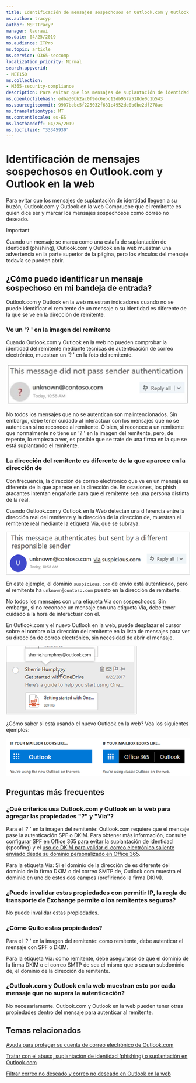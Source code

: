 ```yaml
---
title: Identificación de mensajes sospechosos en Outlook.com y Outlook en la web
ms.author: tracyp
author: MSFTTracyP
manager: laurawi
ms.date: 04/25/2019
ms.audience: ITPro
ms.topic: article
ms.service: O365-seccomp
localization_priority: Normal
search.appverid:
- MET150
ms.collection:
- M365-security-compliance
description: Para evitar que los mensajes de suplantación de identidad lleguen a su buzón, Outlook.com y Outlook en la web Compruebe que el remitente es quien dice ser y marcar los mensajes sospechosos como correo no deseado.
ms.openlocfilehash: edba30bb2ac0f9dc6ebc12db957a518de0c1b543
ms.sourcegitcommit: 9907bebc5f225032f681c4952de0b0be2df278ac
ms.translationtype: MT
ms.contentlocale: es-ES
ms.lasthandoff: 04/26/2019
ms.locfileid: "33345930"
---
```

# <a name="identify-suspicious-messages-in-outlookcom-and-outlook-on-the-web"></a>Identificación de mensajes sospechosos en Outlook.com y Outlook en la web

Para evitar que los mensajes de suplantación de identidad lleguen a su buzón, Outlook.com y Outlook en la web Compruebe que el remitente es quien dice ser y marcar los mensajes sospechosos como correo no deseado.

> [!IMPORTANT]
> Cuando un mensaje se marca como una estafa de suplantación de identidad (phishing), Outlook.com y Outlook en la web muestran una advertencia en la parte superior de la página, pero los vínculos del mensaje todavía se pueden abrir.

## <a name="how-can-i-identify-a-suspicious-message-in-my-inbox"></a>¿Cómo puedo identificar un mensaje sospechoso en mi bandeja de entrada?

Outlook.com y Outlook en la web muestran indicadores cuando no se puede identificar el remitente de un mensaje o su identidad es diferente de la que se ve en la dirección de remitente.

### <a name="you-see-a--in-the-sender-image"></a>Ve un '? ' en la imagen del remitente

Cuando Outlook.com y Outlook en la web no pueden comprobar la identidad del remitente mediante técnicas de autenticación de correo electrónico, muestran un '? ' en la foto del remitente.

![El mensaje no pasó la comprobación](media/message-did-not-pass-verification.jpg)

No todos los mensajes que no se autentican son malintencionados. Sin embargo, debe tener cuidado al interactuar con los mensajes que no se autentican si no reconoce al remitente. O bien, si reconoce a un remitente que normalmente no tiene un '? ' en la imagen del remitente, pero, de repente, lo empieza a ver, es posible que se trate de una firma en la que se está suplantando el remitente.

### <a name="the-senders-address-is-different-than-what-appears-in-the-from-address"></a>La dirección del remitente es diferente de la que aparece en la dirección de

Con frecuencia, la dirección de correo electrónico que ve en un mensaje es diferente de la que aparece en la dirección de. En ocasiones, los phish atacantes intentan engañarle para que el remitente sea una persona distinta de la real.

Cuando Outlook.com y Outlook en la Web detectan una diferencia entre la dirección real del remitente y la dirección de la dirección de, muestran el remitente real mediante la etiqueta Via, que se subraya.

![texto alternativo de remitente no comprobado](media/unverified-sender-feature1.png)

En este ejemplo, el dominio `suspicious.com` de envío está autenticado, pero el remitente ha `unknown@contoso.com` puesto en la dirección de remitente.

No todos los mensajes con una etiqueta Via son sospechosos. Sin embargo, si no reconoce un mensaje con una etiqueta Via, debe tener cuidado a la hora de interactuar con él.

En Outlook.com y el nuevo Outlook en la web, puede desplazar el cursor sobre el nombre o la dirección del remitente en la lista de mensajes para ver su dirección de correo electrónico, sin necesidad de abrir el mensaje.

![Introducción a OneDrive](media/get-started-with-onedrive-message.png)

¿Cómo saber si está usando el nuevo Outlook en la web? Vea los siguientes ejemplos:

![Outlook vs Office 365](media/outlook-vs-outlook365.png)

## <a name="frequently-asked-questions"></a>Preguntas más frecuentes

### <a name="what-criteria-does-outlookcom-and-outlook-on-the-web-use-to-add-the--and-the-via-properties"></a>¿Qué criterios usa Outlook.com y Outlook en la web para agregar las propiedades "?" y "Via"?

Para el '? ' en la imagen del remitente: Outlook.com requiere que el mensaje pase la autenticación SPF o DKIM. Para obtener más información, consulte [configurar SPF en Office 365 para evitar](set-up-spf-in-office-365-to-help-prevent-spoofing.md) la suplantación de identidad (spoofing) y el [uso de DKIM para validar el correo electrónico saliente enviado desde su dominio personalizado en Office 365](use-dkim-to-validate-outbound-email.md).

Para la etiqueta Via: Si el dominio de la dirección de es diferente del dominio de la firma DKIM o del correo SMTP de, Outlook.com muestra el dominio en uno de estos dos campos (prefiriendo la firma DKIM).

### <a name="can-i-override-these-properties-with-ip-allows-exchange-transport-rule-allows-or-safe-senders"></a>¿Puedo invalidar estas propiedades con permitir IP, la regla de transporte de Exchange permite o los remitentes seguros?

No puede invalidar estas propiedades.

### <a name="how-do-i-remove-these-properties"></a>¿Cómo Quito estas propiedades?

Para el '? ' en la imagen del remitente: como remitente, debe autenticar el mensaje con SPF o DKIM.

Para la etiqueta Via: como remitente, debe asegurarse de que el dominio de la firma DKIM o el correo SMTP de sea el mismo que o sea un subdominio de, el dominio de la dirección de remitente.

### <a name="does-outlookcom-and-outlook-on-the-web-show-this-for-every-message-that-doesnt-pass-authentication"></a>¿Outlook.com y Outlook en la web muestran esto por cada mensaje que no supera la autenticación?

No necesariamente. Outlook.com y Outlook en la web pueden tener otras propiedades dentro del mensaje para autenticar al remitente.

## <a name="related-topics"></a>Temas relacionados

[Ayuda para proteger su cuenta de correo electrónico de Outlook.com](https://support.office.com/article/a4f20fc5-4307-4ece-8231-6d4d4bd8a9ba)

[Tratar con el abuso, suplantación de identidad (phishing) o suplantación en Outlook.com](https://support.office.com/article/0d882ea5-eedc-4bed-aebc-079ffa1105a3)

[Filtrar correo no deseado y correo no deseado en Outlook en la web](https://support.office.com/article/db786e79-54e2-40cc-904f-d89d57b7f41d)
